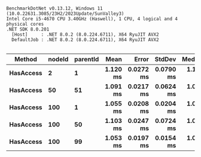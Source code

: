 ```

BenchmarkDotNet v0.13.12, Windows 11 (10.0.22631.3085/23H2/2023Update/SunValley3)
Intel Core i5-4670 CPU 3.40GHz (Haswell), 1 CPU, 4 logical and 4 physical cores
.NET SDK 8.0.201
  [Host]     : .NET 8.0.2 (8.0.224.6711), X64 RyuJIT AVX2
  DefaultJob : .NET 8.0.2 (8.0.224.6711), X64 RyuJIT AVX2


```
| Method    | nodeId | parentId | Mean     | Error     | StdDev    | Median   | Gen0   | Allocated |
|---------- |------- |--------- |---------:|----------:|----------:|---------:|-------:|----------:|
| **HasAccess** | **2**      | **1**        | **1.120 ms** | **0.0272 ms** | **0.0790 ms** | **1.100 ms** | **1.9531** |   **8.76 KB** |
| **HasAccess** | **50**     | **51**       | **1.091 ms** | **0.0217 ms** | **0.0624 ms** | **1.063 ms** | **1.9531** |   **9.03 KB** |
| **HasAccess** | **100**    | **1**        | **1.055 ms** | **0.0208 ms** | **0.0204 ms** | **1.050 ms** | **1.9531** |   **9.32 KB** |
| **HasAccess** | **100**    | **50**       | **1.103 ms** | **0.0247 ms** | **0.0724 ms** | **1.068 ms** | **1.9531** |   **9.32 KB** |
| **HasAccess** | **100**    | **99**       | **1.053 ms** | **0.0197 ms** | **0.0154 ms** | **1.050 ms** | **1.9531** |   **9.32 KB** |
